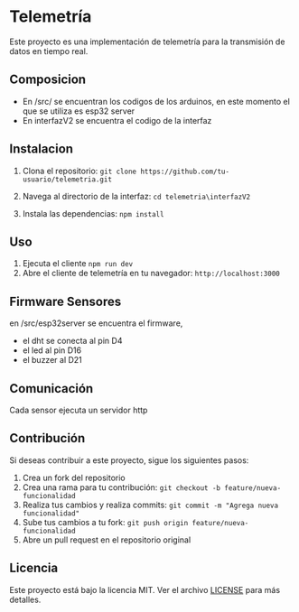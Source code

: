 # Telemetría

Este proyecto es una implementación de telemetría para la transmisión de datos en tiempo real.

## Composicion
- En /src/ se encuentran los codigos de los arduinos, en este momento el que se utiliza es esp32 server
- En interfazV2 se encuentra el codigo de la interfaz

## Instalacion

1. Clona el repositorio: `git clone https://github.com/tu-usuario/telemetria.git`

2. Navega al directorio de la interfaz: `cd telemetria\interfazV2`
3. Instala las dependencias: `npm install`

## Uso

1. Ejecuta el cliente `npm run dev`
2. Abre el cliente de telemetría en tu navegador: `http://localhost:3000`

## Firmware Sensores

en /src/esp32server se encuentra el firmware,
- el dht se conecta al pin D4
- el led al pin D16
- el buzzer al D21


## Comunicación

Cada sensor ejecuta un servidor http

## Contribución

Si deseas contribuir a este proyecto, sigue los siguientes pasos:

1. Crea un fork del repositorio
2. Crea una rama para tu contribución: `git checkout -b feature/nueva-funcionalidad`
3. Realiza tus cambios y realiza commits: `git commit -m "Agrega nueva funcionalidad"`
4. Sube tus cambios a tu fork: `git push origin feature/nueva-funcionalidad`
5. Abre un pull request en el repositorio original

## Licencia

Este proyecto está bajo la licencia MIT. Ver el archivo [LICENSE](LICENSE) para más detalles.
